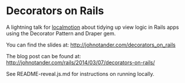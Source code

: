 # Decorators on Rails

A lightning talk for [localmotion](http://localmotion.io) about tidying up view logic in Rails apps using the Decorator Pattern and Draper gem.

You can find the slides at: <http://johnotander.com/decorators_on_rails>

The blog post can be found at: <http://johnotander.com/rails/2014/03/07/decorators-on-rails/>

See README-reveal.js.md for instructions on running locally.
